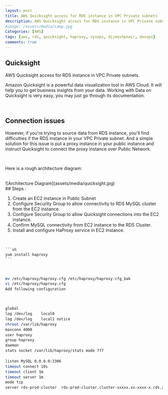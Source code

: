 ```yaml
---
layout: post
title: AWS Quicksight access for RDS instance in VPC Private subnets
description: AWS Quicksight access for RDS instance in VPC Private subnets
#image: /assets/media/Lamp.jpg
Categories: [AWS]
tags: [aws, rds, quicksight, haproxy, sysops, dijeeshpnair, devops]
comments: true
---
```


## Quicksight

AWS Quicksight access for RDS instance in VPC Private subnets.

Amazon Quicksight is a powerful data visualization tool in AWS Cloud. It will help you to get business insights from your data. Working with Data on Quicksight is very easy, you may just go through its documentation.

<br>

## Connection issues

However, if you're trying to source data from RDS instance, you'll find difficulties if the RDS instance in your VPC Private subnet. And a simple solution for this issue is put a proxy instance in your public instance and instruct Quicksight to connect the proxy instance over Public Network.

<br>

Here is a rough architecture diagram:

<br>
![Architecture Diagram](assets/media/quicksight.jpg)

<br>
## Steps :

1. Create an EC2 instance in Public Subnet
2. Configure Security Group to allow connectivity to RDS MySQL cluster from the EC2 instance.
3. Configure Security Group to allow Quicksight connections into the EC2 instance.
4. Confirm MySQL connectivity from EC2 instance to the RDS Cluster.
5. Install and configure HaProxy service in EC2 instance.
<br>

    ```sh
    yum install haproxy
    ```
<br>

   ```sh
   mv /etc/haproxy/haproxy.cfg /etc/haproxy/haproxy.cfg_bak
   vi /etc/haproxy/haproxy.cfg
   Add following configuration
   ```   
<br>

   ```sh
   global
   log /dev/log    local0
   log /dev/log    local1 notice
   chroot /var/lib/haproxy
   maxconn 4000
   user haproxy
   group haproxy
   daemon
   stats socket /var/lib/haproxy/stats mode 777

listen MySQL 0.0.0.0:3306
   timeout connect 10s
   timeout client 1m
   timeout server 1m
   mode tcp
   server rds-prod-cluster  rds-prod-cluster.cluster-xxxxx.xx-xxxx-x.rds.amazonaws.com:3306
   ```
